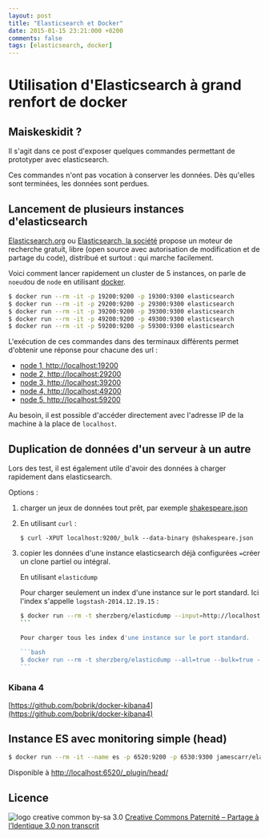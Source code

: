 ```yaml
---
layout: post
title: "Elasticsearch et Docker"
date: 2015-01-15 23:21:000 +0200
comments: false
tags: [elasticsearch, docker]
---
```


# Utilisation d'Elasticsearch à grand renfort de docker

## Maiskeskidit ?

Il s'agit dans ce post d'exposer quelques commandes permettant de prototyper avec elasticsearch.

Ces commandes n'ont pas vocation à conserver les données.
Dès qu'elles sont terminées, les données sont perdues.

## Lancement de plusieurs instances d'elasticsearch

[Elasticsearch.org](http://www.elasticsearch.org) ou [Elasticsearch, la société](http://www.elasticsearch.com) propose un moteur de recherche gratuit, libre (open source avec autorisation de modification et de partage du code), distribué et surtout : qui marche facilement.

Voici comment lancer rapidement un cluster de 5 instances, on parle de `noeud`ou de `node` en utilisant [docker](http://www.docker.io).

```bash
$ docker run --rm -it -p 19200:9200 -p 19300:9300 elasticsearch 
$ docker run --rm -it -p 29200:9200 -p 29300:9300 elasticsearch 
$ docker run --rm -it -p 39200:9200 -p 39300:9300 elasticsearch
$ docker run --rm -it -p 49200:9200 -p 49300:9300 elasticsearch
$ docker run --rm -it -p 59200:9200 -p 59300:9300 elasticsearch
```

L'exécution de ces commandes dans des terminaux différents permet d'obtenir une réponse pour chacune des url :

* [node 1, http://localhost:19200](http://localhost:19200)
* [node 2, http://localhost:29200](http://localhost:29200)
* [node 3, http://localhost:39200](http://localhost:39200)
* [node 4, http://localhost:49200](http://localhost:49200)
* [node 5, http://localhost:59200](http://localhost:59200)

Au besoin, il est possible d'accéder directement avec l'adresse IP de la machine à la place de `localhost`.

## Duplication de données d'un serveur à un autre

Lors des test, il est également utile d'avoir des données à charger rapidement dans elasticsearch.

Options : 

1. charger un jeux de données tout prêt, par exemple [shakespeare.json](http://www.elastic.co/guide/en/kibana/3.0/snippets/shakespeare.json)
2. 
	En utilisant `curl` :
	
	```
	$ curl -XPUT localhost:9200/_bulk --data-binary @shakespeare.json
	```
1. copier les données d'une instance elasticsearch déjà configurées `=`créer un clone partiel ou intégral.

	En utilisant `elasticdump`

	Pour charger seulement un index d'une instance sur le port standard. Ici l'index s'appelle `logstash-2014.12.19.15` :
 
	````bash
	$ docker run --rm -t sherzberg/elasticdump --input=http://localhost:9200/logstash-2014.12.19.15 --output=http://localhost:29200/logstash-2014.12.19.15
	```

	Pour charger tous les index d'une instance sur le port standard.

	```bash
	$ docker run --rm -t sherzberg/elasticdump --all=true --bulk=true --input=http://localhost:9200 --output=http://localhost:29200
	```


### Kibana 4

[https://github.com/bobrik/docker-kibana4](https://github.com/bobrik/docker-kibana4)


## Instance ES avec monitoring simple (head)

```bash
$ docker run --rm -it --name es -p 6520:9200 -p 6530:9300 jamescarr/elasticsearch-head
```

Disponible à [http://localhost:6520/_plugin/head/](http://localhost:6520/_plugin/head/)

## Licence

![logo creative common by-sa 3.0](http://i.creativecommons.org/l/by-sa/3.0/88x31.png)
[Creative Commons Paternité – Partage à l’Identique 3.0 non transcrit](http://creativecommons.org/licenses/by-sa/3.0/)
